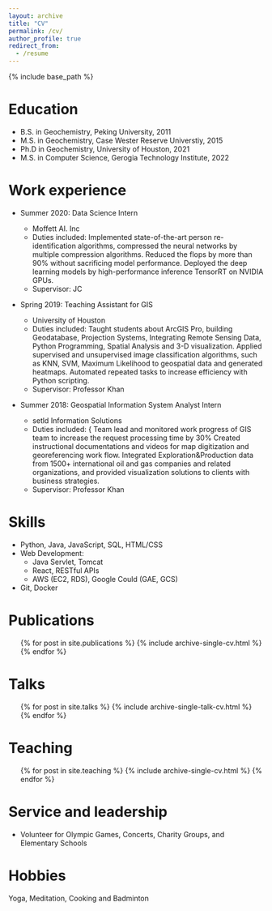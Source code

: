 ```yaml
---
layout: archive
title: "CV"
permalink: /cv/
author_profile: true
redirect_from:
  - /resume
---
```


{% include base_path %}

Education
======
* B.S. in Geochemistry, Peking University, 2011
* M.S. in Geochemistry, Case Wester Reserve Universtiy, 2015
* Ph.D in Geochemistry, University of Houston, 2021
* M.S. in Computer Science, Gerogia Technology Institute, 2022

Work experience
======
* Summer 2020: Data Science Intern
  * Moffett AI. Inc
  * Duties included: Implemented state-of-the-art person re-identification algorithms, compressed the neural networks by
multiple compression algorithms. Reduced the flops by more than 90% without sacrificing model performance. Deployed the deep learning models by high-performance inference TensorRT on NVIDIA GPUs.
  * Supervisor: JC

* Spring 2019: Teaching Assistant for GIS
  * University of Houston
  * Duties included: Taught students about ArcGIS Pro, building Geodatabase, Projection Systems, Integrating Remote Sensing Data, Python Programming, Spatial Analysis and 3-D visualization. Applied supervised and unsupervised image classification algorithms, such as KNN, SVM, Maximum Likelihood to geospatial data and generated heatmaps. Automated repeated tasks to increase efficiency with Python scripting.
  * Supervisor: Professor Khan

* Summer 2018: Geospatial Information System Analyst Intern
  * setld Information Solutions
  * Duties included: { Team lead and monitored work progress of GIS team to increase the request processing time by 30% Created instructional documentations and videos for map digitization and georeferencing work flow. Integrated Exploration&Production data from 1500+ international oil and gas companies and related organizations, and provided visualization solutions to clients with business strategies.
  * Supervisor: Professor Khan
  
Skills
======
* Python, Java, JavaScript, SQL, HTML/CSS
* Web Development:
  * Java Servlet, Tomcat
  * React,  RESTful APIs
  * AWS (EC2, RDS), Google Could (GAE, GCS)
* Git, Docker

Publications
======
  <ul>{% for post in site.publications %}
    {% include archive-single-cv.html %}
  {% endfor %}</ul>
  
Talks
======
  <ul>{% for post in site.talks %}
    {% include archive-single-talk-cv.html %}
  {% endfor %}</ul>
  
Teaching
======
  <ul>{% for post in site.teaching %}
    {% include archive-single-cv.html %}
  {% endfor %}</ul>
  
Service and leadership
======
* Volunteer for Olympic Games, Concerts, Charity Groups, and Elementary Schools

Hobbies
======
Yoga, Meditation, Cooking and Badminton
